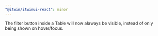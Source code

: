 ```yaml
---
"@itwin/itwinui-react": minor
---
```


The filter button inside a Table will now alaways be visible, instead of only being shown on hover/focus.
